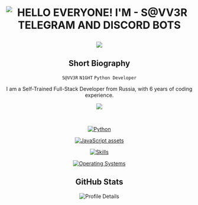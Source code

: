 <p align="center">
    <h1 align="center">
        <img src="https://readme-typing-svg.herokuapp.com?font=Roboto+Condensed&weight=900&size=30&duration=3000&pause=800&color=FF8000&background=FFFFFF00&center=true&random=false&width=435&lines=HELLO+EVERYONE!;I'M+-+S@VV3R;TELEGRAM+AND+DISCORD+BOTS" alt="HELLO EVERYONE! I'M - S@VV3R TELEGRAM AND DISCORD BOTS" />
        <p align="center"><img src="https://myreadme.vercel.app/api/embed/xdearboy?panels=userstatistics,toplanguages,commitgraph,toprepositories"/></p>
    </h1>

<div align="center">
        <h2>Short Biography</h2>
        <p>
            <code>S@VV3R</code> <code>N1GHT</code> <code>Python Developer</code>    
        </p>
        <p>
            I am a Self-Trained Full-Stack Developer from Russia, with 6 years of coding experience.
        </p>
        <p align="center"><img src="https://raw.githubusercontent.com/catppuccin/catppuccin/main/assets/footers/gray0_ctp_on_line.svg?sanitize=true" /></p>
        <br>
        <p>
            <a href="https://skillicons.dev">
                <img src="https://skillicons.dev/icons?i=python,fastapi,pytorch" alt="Python">
            </a>
        </p>
        <p>
            <a href="https://skillicons.dev">
                <img src="https://skillicons.dev/icons?i=js,ts,vue,solidjs,nuxtjs" alt="JavaScript assets">
            </a>
        </p>
        <p>
            <a href="https://skillicons.dev">
                <img src="https://skillicons.dev/icons?i=sqlite,mongodb,vscode,github,docker,git,figma" alt="Skills">
            </a>
        </p>
        <p>
            <a href="https://skillicons.dev">
                <img src="https://skillicons.dev/icons?i=nix,arch,mint" alt="Operating Systems">
            </a>
        </p>
    </div>
    


<div align="center">
        <h2>GitHub Stats</h2>
        <p>
            <img src="http://github-profile-summary-cards.vercel.app/api/cards/profile-details?username=yahshield&theme=tokyonight" alt="Profile Details">
        </p>
</div>

